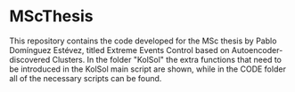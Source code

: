 # MScThesis

This repository contains the code developed for the MSc thesis by Pablo Domínguez Estévez, titled Extreme Events Control based on Autoencoder-discovered Clusters. In the folder "KolSol" the extra functions that need to be introduced in the KolSol main script are shown, while in the CODE folder all of the necessary scripts can be found.
